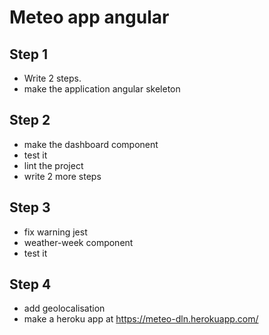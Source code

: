 # Meteo app angular

## Step 1

* Write 2 steps.
* make the application angular skeleton

## Step 2

* make the dashboard component
* test it
* lint the project
* write 2 more steps

## Step 3

* fix warning jest
* weather-week component
* test it

## Step 4

* add geolocalisation
* make a heroku app at https://meteo-dln.herokuapp.com/
